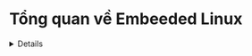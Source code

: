 <h1><summary>Tổng quan về Embeeded Linux</summary></h1>
<details>

https://semiconvn.com/home/hoc-thiet-ke-vi-mach/bai-hc-vi-mch/12667-4-thanh-phn-ca-embedded-linux.html

Được ròi theo bài viết trên đây ta sẽ tìm hiểu về toolchain đầu tiên

Trước tiên nói về POSIX không quên thì nó là 1 cái chuẩn được tạo ra bởi IEEE. Nó giống như là 1 cái bản thiết kế các API để cho các hệ điều hành có thể dựa vào đó để tạo ra hệ điều hành. Ngoài ra như nói bên trên thì POSIX sẽ cung cấp 1 số API chuẩn luôn thì người phát triển hệ điều hành cũm không phải viết lại các API đấy như pthread hẳng hạn. Thì nhờ cái chuẩn POSIX này thì 1 ứng dụng có thể dựa vào đó để chạy trên nhiều hệ điều hành chẳng hạn.

1. Toolchain

Thì theo như bài viết thì toolchain là thứ phải quan tâm đầu tiên.
Thì được rùi như ta biết là đoạn code C muốn máy tính hiểu được thì phải chuyển qua dạng nhị phân thì máy tính mới hiểu được, và việc biên dịch đó cần 1 phần mềm gọi là compiler. Ngoài ra trong 1 chương trình C kiểu gì cũm sẽ có tối thiểu là C library hay là thư viện chuẩn của C. Tức là cái thư viện này nó sẽ cung cấp nhiều API để gửi xuống cho hệ thống mà mình không cần phải viết lại mà library này sẽ giúp mình chạy được trên nhiều OS giống như POSIX vậy.

Okee giờ nói về C trên Linux, thì các hàm thư viện C thực chất giống như là 1 cái bản trừu tượng cho người coder đến system call. Do việc system call khá khó để sử dụng và nó cũm không cố định vì mỗi CPU sẽ có 1 cách gọi system call khác nhau. Do đó C library như là 1 cái chuẩn cho coder không phải tác động vào các system call thì ở đây ta sẽ có 1 ví dụ:
```C
#include <fcntl.h>
int main(){
    int fd = open("file.txt", O_ST);
}

/*Trong int open sẽ viết*/
int open(const char *path, int flags){
    return syscall(SYS_open, path, flags);
}

```
Thì ở đây ta có thể thấy thông thường ta làm code C ta sẽ gọi API open() của thư viện C. Thì cái thư viện C tiêu chuẩn này sẽ tác động vào cái system call thật bằng việc gọi 1 cái SYS_Open để cho Kernal biết. Nếu không có API C chuẩn thì ta sẽ phải tác động vào nhân Kernal và điều đó làm ta phải viết nhiều thứ nữa.

Okee nói thêm về các bước chuyển đổi từ C sang mã nhị phân đi thì như ta biêt các ứng dụng từ I/O, Network đều sử dụng thư viện chuẩn C này nên nó gần như là tối thiểu sẽ có. Và các thư viện này sẽ đi kèm với compiler luôn. Thì việc liên kết các thư viện để tạo ra 1 file nhị phân có thể chạy được thì ta sẽ dùng linker để link các cái thư viện chuẩn vào nhau. Và từ file code C như ta được biết nó không chuyển sang mã máy luôn, mà phải qua mã Assembly ròi từ đó mới sang mã máy -> điều đó ta cần thêm 1 Compiler cho Assembly nữa

-> Con người không cần phải trực tiếp viết mã nhị phân cho máy hiểu nên bất cứ phần mềm nào từ bootloader, kernel, rồi lệnh như ls, copy, .. đều phải được biên dịch ra mã nhị phân ròi mới nhát vào máy tính được.

**Vậy Toolchain cho Linux chung là gì?**
Về các thành phần trước thì nó ít nhất sẽ có:
- binutils (công cụ xử lý liên quan đến nhị phân): GNU Assembler, Linker, etc.
- gcc: GNU C Compiler.
- C library (libc): gòm các file header lẫn file binary cho phép ứng dụng giao tiếp với hệ điều hành
- Kernal Headers: thư viện của Kernal
- gdb: Debugger

Đó thì là nó có các thành phần cơ bản mà toolchain có. Ngoài ra nó sẽ có 2 loại toolchain là native và cross chia theo mối quan hệ giữa môi trường nó chạy và môi trường nó sinh ra mã nhị phân:
- Native: tức là nó sẽ kiểu chạy trên máy nào và sinh ra mã nhị phân cho máy ấy luôn ví dụ như kiểu mình viết code C và biên dịch chạy trên máy luôn ấy.
- Cross: tức là chạy trên 1 máy, nhưng sinh ra mã nhị phân cho máy khác. Giống như là kiểu mình chạy code trên lap nhưng mà biên dịch ra file Hex (cho stm32) đó thì tức là tạo ra mã nhị phân cho máy khác đó.
Và Embedded Linux hay dùng Cross Toolchain vì trong các thiết bị nhúng như Arm, RISC-V, v.v thường có kiến trúc khác với máy phát triển như x86_64(Linux, Windowns), và các thiết bị nhúng thường không đủ mạnh để biên dịch trực tiếp (vì việc biên dịch trực tiếp tốn nhiều tài nguyên như cần thư viện cần compiler có sẵn). Nên do đó ta hay kiểu sử dụng các máy phát triển để biên dịch nạp vào các thiết bị nhúng. 

**C Library**
Hay chính là glibc(GNU Library C) ta vẫn thường thấy trên các distro(là bản phân phối của Linux như Ubuntu), thì các cái glibc này thường kèm theo GCC cho Platform tương ứng luôn. Có 3 lựa chọn của thư viện này:
- GNU glibc: đầy đủ chức năng của glibc, nhưng kích thước lớn và chạy cũm tốn (Raspheri Pi 3 dùng bản này)
- GNU eglib: vẫn là glibc nhưng dễ configure hơn, dễ sử dụng ở hệ thống embedded
- uClibc: nhỏ, không được update thư viện liên qun đến thread và các hàm POSIX khác.

Thì bên dưới sẽ nói 1 hồi nữa và quan trọng đến cái phần bootloader ở đây. Thì nó sẽ nói về việc mỗi 1 hệ thống khi bắt đầu sẽ có bootloader. Và công dụng của bootloader sẽ là
- Khởi tạo phần cứng
- Thiết lập bộ nhớ RAM(DRAM)
- Thiết lập bộ xử lý
- Load hệ điều hành bằng cách đọc thiết bị nhớ, từ mạng, từ serial... Và quy load có thể diễn ra nhiều giai đoạn. Như ở đây thì ta có quá trình thực hiện LD1->LD2 ..-> LD N thì gọi chung sẽ là quá trình Booting hay cả đống LD x kia sẽ được gọi là Bootloader. Có bao nhiêu lần load sẽ phụ thuộc vào Platform cũm như Bootloader mà mình sử dụng và khi load đến Hệ điều hành là kết thúc ròi.

Trên Embedded Linux, bootloader được sử dụng phổ biến là Das U-Boot, nó có nhiều chức năng mạnh như:
- Có thể truy cập các hệ thống file phổ biến như: FAT, ext2, ext3, ext4.
- Hỗ trợ cả load kernel qua network
- Hỗ trợ cơ chế truyền tham số cho kernel bằng device tree(cho ARM) khi boot kernel

3. Kernel
Kernel - thành phần quan trọng nhất của hệ thống, chứa bộ lập lịch các tiến trình, quản lý bộ nhớ, quản lý thiết bị..

**Được khởi động từ bootloader**
Binary của Kernel được chứa trong 1 file. File chứa kernel thường có 2 loại là zImage(nén tự giải) và uImage(phần header hỗ trợ việc boot từ Das U-Boot).
Sau khi được load lên địa chỉ bộ nhớ thích hợp, kernel sẽ được khởi động(có thể nó đơn giản chỉ là jump đến địa chỉ main ròi chạy thoi). Trước khi jump đến các tham số khởi động (1 phần từ device tree) phải đươch truyền vào thông qua các thanh ghi.

**Board Support Package**
Để kernel chạy được trên phần cứng, thì phải có BSP
BSP chứa các phần giao tiếp với phần cứng cụ thể đóng vai trò trung gian cho hầu hết các lớp khác của kernel và phần cứng.
BSP có thể main-stream(tức là được tích hợp trong source của nhân Linux) hoặc từ chính các Vendor tạo ra phần cứng (các board) để tạo ra BSP này. Các BSP có thể được cung cấp thêm qua các bản Patch. Để rõ hơn BSP nằm ở đâu ta sẽ nhìn hình bên dưới.

![System Diagram](./bsp.png)

**Kernel Module**
Là thành phần phần mềm được load động vào kernel để chạy. Chạy ở Kernel-space chứ không phải user-space.
![System Diagram](./kernel_module.png)

Tùy vào cấu hình khi biên dịch kernel mà mỗi module, hoặc nhóm module sẽ được tích hợp sẵn vào bên trong kernel (file zImage hoặc uImage) hoặc được load khi hệ thống đang chạy.

</details>